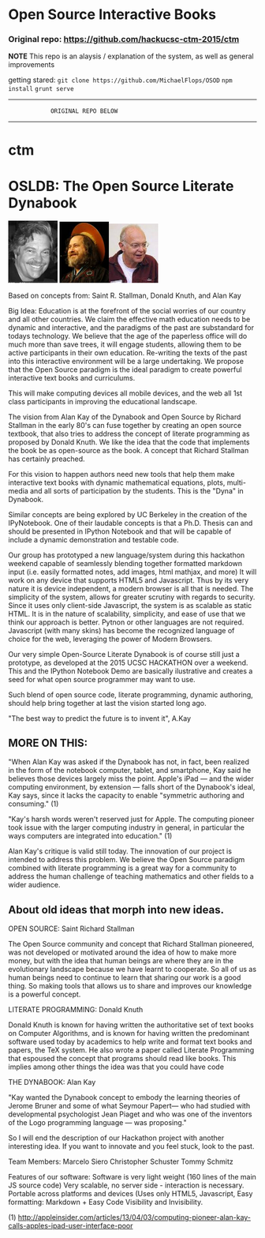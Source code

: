 # Open Source Interactive Books
### Original repo: https://github.com/hackucsc-ctm-2015/ctm

__NOTE__ This repo is an alaysis / explanation of the system, as well as general improvements

getting stared:
`git clone https://github.com/MichaelFlops/OSOD`
`npm install`
`grunt serve`


__________________________________________________________
				ORIGINAL REPO BELOW
__________________________________________________________
# ctm
# OSLDB: The Open Source Literate Dynabook
<span><img width=100px src="alankay.png"> <img width=100px src="rstallman.png"><img width=100px src="dknuth.png"></span>

Based on concepts from: Saint R. Stallman, Donald Knuth, and Alan Kay

Big Idea: Education is at the forefront of the social worries of our country
and all other countries.  We claim the effective math education needs to 
be dynamic and interactive, and the paradigms of the past are substandard for
todays technology.  We believe that the age of the paperless office will do 
much more than save trees, it will engage students, allowing them to be active 
participants in their own education.  Re-writing the texts of the past into 
this interactive environment will be a large undertaking.  We propose that the
Open Source paradigm is the ideal paradigm to create powerful interactive 
text books and curriculums.

This will make computing devices all mobile devices, and the web all 1st class
participants in improving the educational landscape.

The vision from Alan Kay of the Dynabook and Open Source by Richard
Stallman in the early 80's can fuse together by creating an open source
textbook, that also tries to address the concept of literate programming
as proposed by Donald Knuth.  We like the idea that the code that implements
the book be as open-source as the book.  A concept that Richard Stallman
has certainly preached.

For this vision to happen authors need new tools that help them make interactive
text books with dynamic mathematical equations, plots, multi-media and
all sorts of participation by the students.  This is the "Dyna" in Dynabook.

Similar concepts are being explored by UC Berkeley in the creation of the
IPyNotebook.  One of their laudable concepts is that a Ph.D. Thesis can and 
should be presented in IPython Notebook and that will be capable of include a 
dynamic demonstration and testable code.

Our group has prototyped a new language/system during this hackathon weekend 
capable of seamlessly blending together formatted markdown input (i.e. easily
formatted notes, add images, html mathjax, and more)  It will work on any
device that supports HTML5 and Javascript.  Thus by its very nature it is 
device independent, a modern browser is all that is needed.   The simplicity 
of the system, allows for greater scrutiny with regards to security. Since
it uses only client-side Javascript, the system is as scalable as static HTML.
It is in the nature of scalability, simplicity, and ease of use that we think
our approach is better.  Pytnon or other languages are not required. Javascript
(with many skins) has become the recognized language of choice for the web, 
leveraging the power of Modern Browsers.

Our very simple Open-Source Literate Dynabook is of course still just a prototype,
as developed at the 2015 UCSC HACKATHON over a weekend.  This and the IPython
Notebook Demo are basically ilustrative and creates a seed for what open source
programmer may want to use.

Such blend of open source code, literate programming, dynamic authoring, 
should help bring together at last the vision started long ago.

"The best way to predict the future is to invent it", A.Kay

MORE ON THIS:
-------------
"When Alan Kay was asked if the Dynabook has not, in fact, been realized in
the form of the notebook computer, tablet, and smartphone, Kay said he
believes those devices largely miss the point.   Apple's iPad — and the wider 
computing environment, by extension — falls short of the Dynabook's ideal, 
Kay says, since it lacks the capacity to enable "symmetric authoring and consuming." (1)

"Kay's harsh words weren't reserved just for Apple. The computing pioneer took
issue with the larger computing industry in general, in particular the ways
computers are integrated into education." (1)

Alan Kay's critique is valid still today.  The innovation of our project is
intended to address this problem.  We believe the Open Source paradigm combined
with literate programming is a great way for a community to address the human 
challenge of teaching mathematics and other fields to a wider audience.

About old ideas that morph into new ideas.
------------------------------------------

OPEN SOURCE: Saint Richard Stallman 

The Open Source community and concept that Richard Stallman pioneered, was not
developed or motivated around the idea of how to make more money, but with the
idea that human beings are where they are in the evolutionary landscape because 
we have learnt to cooperate.   So all of us as human beings need to continue
to learn that sharing our work is a good thing.  So making tools that allows us
to share and improves our knowledge is a powerful concept. 

LITERATE PROGRAMMING: Donald Knuth

Donald Knuth is known for having written the authoritative set of text books
on Computer Algorithms, and is known for having written the predominant software 
used today by academics to help write and format text books and papers, the 
TeX system.  He also wrote a paper called Literate Programming that espoused 
the concept that programs should read like books.  This implies among other 
things the idea was that you could have code 

THE DYNABOOK: Alan Kay

"Kay wanted the Dynabook concept to embody the learning theories of Jerome Bruner 
and some of what Seymour Papert— who had studied with developmental psychologist 
Jean Piaget and who was one of the inventors of the Logo programming language — 
was proposing."

So I will end the description of our Hackathon project with another interesting
idea.   If you want to innovate and you feel stuck, look to the past. 


Team Members:
Marcelo Siero
Christopher Schuster
Tommy Schmitz

Features of our software:
Software is very light weight (160 lines of the main JS source code)
Very scalable, no server side - interaction is necessary.
Portable across platforms and devices (Uses only HTML5, Javascript, 
Easy formatting: Markdown + Easy Code Visibility and Invisibility.

(1) http://appleinsider.com/articles/13/04/03/computing-pioneer-alan-kay-calls-apples-ipad-user-interface-poor

